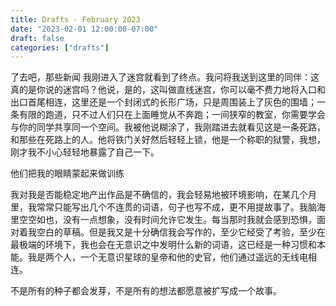 ```yaml
---
title: Drafts - February 2023
date: "2023-02-01 12:00:00-07:00"
draft: false
categories: ["drafts"]
---
```


了去吧，那些新闻
我刚进入了迷宫就看到了终点。我问将我送到这里的同伴：这真的是你说的迷宫吗？他说，是的，这叫做直线迷宫，你可以毫不费力地将入口和出口首尾相连，这里还是一个封闭式的长形广场，只是周围装上了灰色的围墙；一条有限的跑道，只不过人们只在上面睡觉从不奔跑；一间狭窄的教室，你需要学会与你的同学共享同一个空间。我被他说糊涂了，我刚踏进去就看见这是一条死路，和那些在死路上的人。他将铁门关好然后轻轻上锁，他是一个称职的狱警，我想，刚才我不小心轻轻地暴露了自己一下。

他们把我的眼睛蒙起来做训练

我对我是否能稳定地产出作品是不确信的，我会轻易地被环境影响，在某几个月里，我常常只能写出几个不连贯的词语，句子也写不成，更不用提故事了。我脑海里空空如也，没有一点想象，没有时间允许它发生。每当那时我就会感到恐惧，面对着我空白的草稿。但是我又是十分确信我会写作的，至少它经受了考验，至少在最极端的环境下，我也会在无意识之中发明什么新的词语，这已经是一种习惯和本能。我是两个人，一个无意识星球的皇帝和他的史官，他们通过遥远的无线电相连。

不是所有的种子都会发芽，不是所有的想法都愿意被扩写成一个故事。